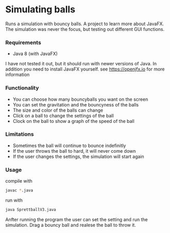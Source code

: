 # Simulating balls
Runs a simulation with bouncy balls. A project to learn more about JavaFX. The simulation was never the focus, but testing out different GUI functions.

### Requirements
- Java 8 (with JavaFX)

I have not tested it out, but it should run with newer versions of Java. In addition you need to install JavaFX yourself. see https://openjfx.io for more information

### Functionality
- You can choose how many bouncyballs you want on the screen
- You can set the gravitation and the bouncyness of the balls
- The size and color of the balls can change
- Click on a ball to change the settings of the ball
- Clock on the ball to show a graph of the speed of the ball

### Limitations
- Sometimes the ball will continue to bounce indefinitly
- If the user throws the ball to hard, it will never come down
- If the user changes the settings, the simulation will start again

### Usage
compile with
```Bash
javac *.java
```

run with
```Bash
java SprettballV3.java
```

Anfter running the program the user can set the setting and run the simulation. Drag a bouncy ball and realese the ball to throw it.